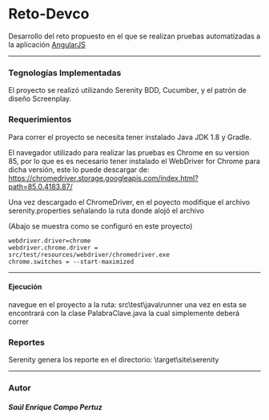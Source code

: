 # Reto-Devco
Desarrollo del reto propuesto en el que se realizan pruebas automatizadas a la aplicación [AngularJS](http://todomvc.com/examples/angularjs/#/)

-------------
### Tegnologías Implementadas

El proyecto se realizó utilizando Serenity BDD, Cucumber, y el patrón de diseño Screenplay.

### Requerimientos

Para correr el proyecto se necesita tener instalado Java JDK 1.8 y Gradle. 

El navegador utilizado para realizar las pruebas es Chrome en su version 85, por lo que es es necesario tener instalado
el WebDriver for Chrome para dicha versión, este lo puede descargar de: https://chromedriver.storage.googleapis.com/index.html?path=85.0.4183.87/ 

Una vez descargado el ChromeDriver, en el poyecto modifique el archivo serenity.properties señalando la ruta donde alojó el archivo

(Abajo se muestra como se configuró en este proyecto)

```
webdriver.driver=chrome
webdriver.chrome.driver = src/test/resources/webdriver/chromedriver.exe
chrome.switches = --start-maximized
```
-------------

#### Ejecución 
navegue en el proyecto a la ruta: src\test\java\runner 
una vez en esta se encontrará con la clase PalabraClave.java la cual simplemente deberá correr

### Reportes

Serenity genera los reporte en el directorio: \target\site\serenity

-------------

### Autor
##### Saúl Enrique Campo Pertuz